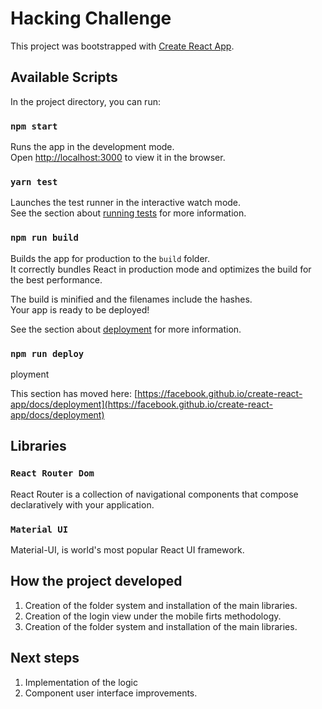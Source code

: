 # Hacking Challenge

This project was bootstrapped with [Create React App](https://github.com/facebook/create-react-app).

## Available Scripts

In the project directory, you can run:

### `npm start`

Runs the app in the development mode.\
Open [http://localhost:3000](http://localhost:3000) to view it in the browser.


### `yarn test`

Launches the test runner in the interactive watch mode.\
See the section about [running tests](https://facebook.github.io/create-react-app/docs/running-tests) for more information.

### `npm run build`

Builds the app for production to the `build` folder.\
It correctly bundles React in production mode and optimizes the build for the best performance.

The build is minified and the filenames include the hashes.\
Your app is ready to be deployed!

See the section about [deployment](https://facebook.github.io/create-react-app/docs/deployment) for more information.

### `npm run deploy`
ployment

This section has moved here: [https://facebook.github.io/create-react-app/docs/deployment](https://facebook.github.io/create-react-app/docs/deployment)


## Libraries
### `React Router Dom`

React Router is a collection of navigational components that compose declaratively with your application.


### `Material UI`

Material-UI, is world's most popular React UI framework.

## How the project developed
1. Creation of the folder system and installation of the main libraries. 
2. Creation of the login view under the mobile firts methodology.
3. Creation of the folder system and installation of the main libraries.

## Next steps
1. Implementation of the logic 
2. Component user interface improvements.


